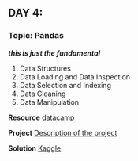 ## DAY 4:

### Topic: Pandas
***this is just the fundamental***
1. Data Structures
2. Data Loading and Data Inspection
3. Data Selection and Indexing
4. Data Cleaning
5. Data Manipulation

**Resource** [datacamp](https://www.datacamp.com/tutorial/pandas)

**Project** [Description of the project](https://github.com/HassaneSkikri/Step_by_Step_to_Learn_Data_Science/blob/main/Day%204%20-%20Pandas/project.md)

**Solution** [Kaggle](https://www.kaggle.com/code/hassaneskikri/women-s-e-commerce-clothing-reviews)